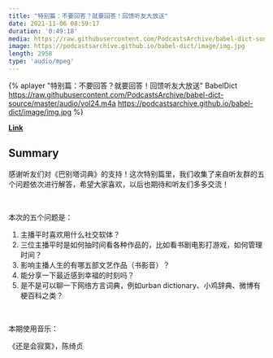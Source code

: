 ```yaml
---
title: "特别篇：不要回答？就要回答！回馈听友大放送"
date: 2021-11-06 08:59:17
duration: '0:49:18'
media: https://raw.githubusercontent.com/PodcastsArchive/babel-dict-source/master/audio/vol24.m4a
image: https://podcastsarchive.github.io/babel-dict/image/img.jpg
length: 2958
type: 'audio/mpeg'
---
```


{% aplayer "特别篇：不要回答？就要回答！回馈听友大放送" BabelDict  https://raw.githubusercontent.com/PodcastsArchive/babel-dict-source/master/audio/vol24.m4a https://podcastsarchive.github.io/babel-dict/image/img.jpg %}

**[Link](https://www.xiaoyuzhoufm.com/episode/618645847a4ceea2107ffdd2)**

## Summary
<p>感谢听友们对《巴别塔词典》的支持！这次特别篇里，我们收集了来自听友群的五个问题依次进行解答，希望大家喜欢，以后也期待和听友们多多交流！</p><p><br /></p><p>本次的五个问题是：</p><ol><li>主播平时喜欢用什么社交软体？</li><li>三位主播平时是如何抽时间看各种作品的，比如看书剧电影打游戏，如何管理时间？</li><li>影响主播人生的有哪五部文艺作品（书影音）？</li><li>能分享一下最近感到幸福的时刻吗？</li><li>是不是可以聊一下网络方言词典，例如urban dictionary、小鸡辞典、微博有梗百科之类？</li></ol><p><br /></p><p>本期使用音乐：</p><p>《还是会寂寞》，陈绮贞</p>
    